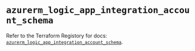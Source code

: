 # `azurerm_logic_app_integration_account_schema`

Refer to the Terraform Registory for docs: [`azurerm_logic_app_integration_account_schema`](https://www.terraform.io/docs/providers/azurerm/r/logic_app_integration_account_schema).
